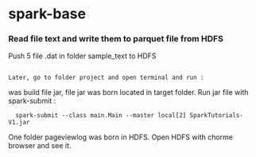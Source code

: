# spark-base
### Read file text and write them to parquet file from HDFS
Push 5 file .dat in folder sample_text to HDFS 
```

Later, go to folder project and open terminal and run : 

```
was build file jar, file jar was born located in target folder. Run jar file with spark-submit : 
```
  spark-submit --class main.Main --master local[2] SparkTutorials-V1.jar
```
One folder pageviewlog was born in HDFS. Open HDFS with chorme browser and see it.
